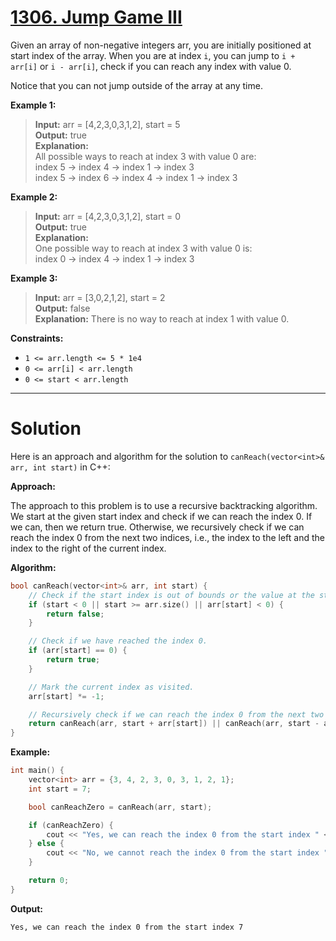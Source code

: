 # [1306. Jump Game III](https://leetcode.com/problems/jump-game-iii/)

Given an array of non-negative integers arr, you are initially positioned at start index of the array. When you are at index `i`, you can jump to `i + arr[i]` or `i - arr[i]`, check if you can reach any index with value 0.

Notice that you can not jump outside of the array at any time.

**Example 1:**

>**Input:** arr = [4,2,3,0,3,1,2], start = 5<br>
**Output:** true<br>
**Explanation:**<br> 
All possible ways to reach at index 3 with value 0 are: <br>
index 5 -> index 4 -> index 1 -> index 3 <br>
index 5 -> index 6 -> index 4 -> index 1 -> index 3 

**Example 2:**

>**Input:** arr = [4,2,3,0,3,1,2], start = 0<br>
**Output:** true <br>
**Explanation:**<br> 
One possible way to reach at index 3 with value 0 is: <br>
index 0 -> index 4 -> index 1 -> index 3

**Example 3:**

>**Input:** arr = [3,0,2,1,2], start = 2<br>
**Output:** false<br>
**Explanation:** There is no way to reach at index 1 with value 0.
 

**Constraints:**

- `1 <= arr.length <= 5 * 1e4`
- `0 <= arr[i] < arr.length`
- `0 <= start < arr.length`
---
# Solution

Here is an approach and algorithm for the solution to `canReach(vector<int>& arr, int start)` in C++:

**Approach:**

The approach to this problem is to use a recursive backtracking algorithm. We start at the given start index and check if we can reach the index 0. If we can, then we return true. Otherwise, we recursively check if we can reach the index 0 from the next two indices, i.e., the index to the left and the index to the right of the current index.

**Algorithm:**

```c++
bool canReach(vector<int>& arr, int start) {
    // Check if the start index is out of bounds or the value at the start index is negative.
    if (start < 0 || start >= arr.size() || arr[start] < 0) {
        return false;
    }

    // Check if we have reached the index 0.
    if (arr[start] == 0) {
        return true;
    }

    // Mark the current index as visited.
    arr[start] *= -1;

    // Recursively check if we can reach the index 0 from the next two indices.
    return canReach(arr, start + arr[start]) || canReach(arr, start - arr[start]);
}
```

**Example:**

```c++
int main() {
    vector<int> arr = {3, 4, 2, 3, 0, 3, 1, 2, 1};
    int start = 7;

    bool canReachZero = canReach(arr, start);

    if (canReachZero) {
        cout << "Yes, we can reach the index 0 from the start index " << start << endl;
    } else {
        cout << "No, we cannot reach the index 0 from the start index " << start << endl;
    }

    return 0;
}
```

**Output:**

```
Yes, we can reach the index 0 from the start index 7
```